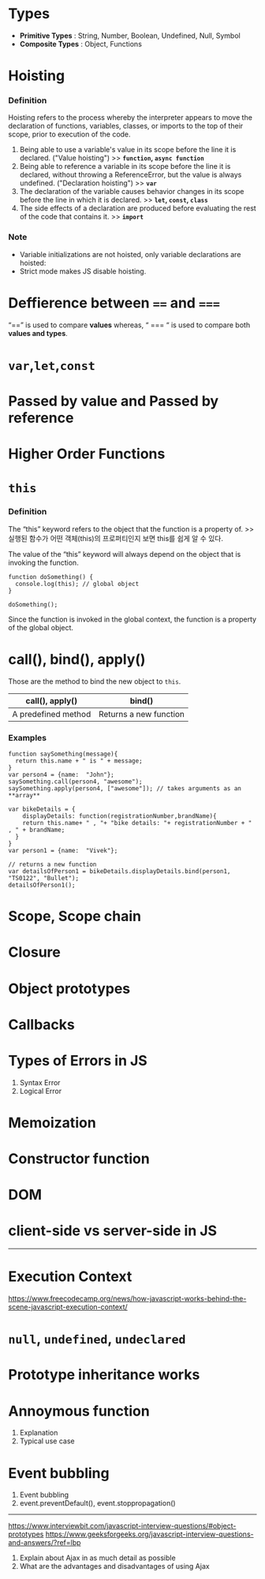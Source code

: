 # Types
- **Primitive Types** : String, Number, Boolean, Undefined, Null, Symbol
- **Composite Types** : Object, Functions

# Hoisting

### Definition
Hoisting refers to the process whereby the interpreter appears to move the declaration of functions, variables, classes, or imports to the top of their scope, prior to execution of the code.

1. Being able to use a variable's value in its scope before the line it is declared. ("Value hoisting") >> **`function`, `async function`**
2. Being able to reference a variable in its scope before the line it is declared, without throwing a ReferenceError, but the value is always undefined. ("Declaration hoisting") >> **`var`**
3. The declaration of the variable causes behavior changes in its scope before the line in which it is declared. >> **`let`, `const`, `class`**
4. The side effects of a declaration are produced before evaluating the rest of the code that contains it. >> **`import`**

### Note
- Variable initializations are not hoisted, only variable declarations are hoisted:
- Strict mode makes JS disable hoisting.

# Deffierence between `==` and `===`

“==” is used to compare **values** whereas, “ === “ is used to compare both **values and types**.

# `var`,`let`,`const`

# Passed by value and Passed by reference

# Higher Order Functions

# `this`

### Definition
The “this” keyword refers to the object that the function is a property of. >> 실행된 함수가 어떤 객체(this)의 프로퍼티인지 보면 this를 쉽게 알 수 있다.

The value of the “this” keyword will always depend on the object that is invoking the function.

```
function doSomething() {
  console.log(this); // global object
}
   
doSomething();
```
Since the function is invoked in the global context, the function is a property of the global object.

# call(), bind(), apply()

Those are the method to bind the new object to `this`.

| call(), apply() | bind() |
| --- | --- |
| A predefined method | Returns a new function|

### Examples
```
function saySomething(message){
  return this.name + " is " + message;
}        
var person4 = {name:  "John"};
saySomething.call(person4, "awesome");
saySomething.apply(person4, ["awesome"]); // takes arguments as an **array**
```

```
var bikeDetails = {
    displayDetails: function(registrationNumber,brandName){
    return this.name+ " , "+ "bike details: "+ registrationNumber + " , " + brandName;
  }
}
var person1 = {name:  "Vivek"};

// returns a new function
var detailsOfPerson1 = bikeDetails.displayDetails.bind(person1, "TS0122", "Bullet");
detailsOfPerson1(); 
```

# Scope, Scope chain

# Closure

# Object prototypes

# Callbacks

# Types of Errors in JS

1. Syntax Error
2. Logical Error

# Memoization

# Constructor function

# DOM

# client-side vs server-side in JS

------------------------------------------------------------

# Execution Context
https://www.freecodecamp.org/news/how-javascript-works-behind-the-scene-javascript-execution-context/

# `null`, `undefined`, `undeclared`

# Prototype inheritance works

# Annoymous function

1. Explanation
2. Typical use case





# Event bubbling

1. Event bubbling
2. event.preventDefault(), event.stoppropagation()





----
https://www.interviewbit.com/javascript-interview-questions/#object-prototypes
https://www.geeksforgeeks.org/javascript-interview-questions-and-answers/?ref=lbp


1. Explain about Ajax in as much detail as possible
2. What are the advantages and disadvantages of using Ajax
